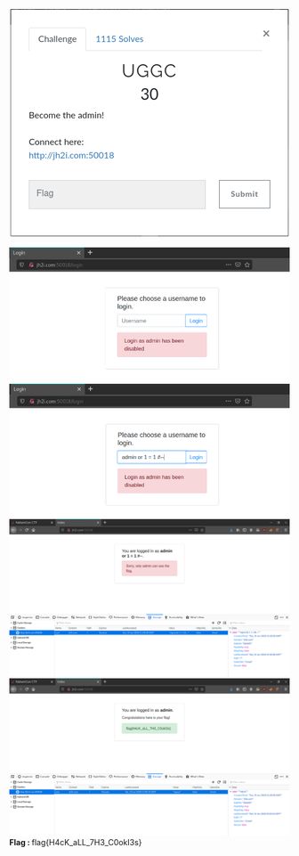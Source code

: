 <div align="center">
<img src="UGGC_0.png" alt="udmnxpdu"/>
</div>
<br />
<img src="UGGC_1.png" alt="udmnxpdu" /> <br />
<img src="UGGC_2.png" alt="udmnxpdu" /> <br />
<img src="UGGC_3.png" alt="udmnxpdu" /> <br />
<img src="UGGC_4.png" alt="udmnxpdu" /> <br />
<b>Flag : </b>flag{H4cK_aLL_7H3_C0okI3s}
